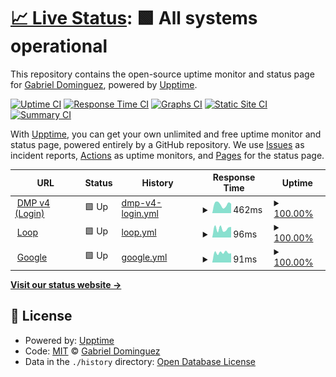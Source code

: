 # [📈 Live Status](https://GabrielDom.github.io/status): <!--live status--> **🟩 All systems operational**

This repository contains the open-source uptime monitor and status page for [Gabriel Dominguez](https://GabrielDom.github.io/status), powered by [Upptime](https://github.com/upptime/upptime).

[![Uptime CI](https://github.com/GabrielDom/status/workflows/Uptime%20CI/badge.svg)](https://github.com/GabrielDom/status/actions?query=workflow%3A%22Uptime+CI%22)
[![Response Time CI](https://github.com/GabrielDom/status/workflows/Response%20Time%20CI/badge.svg)](https://github.com/GabrielDom/status/actions?query=workflow%3A%22Response+Time+CI%22)
[![Graphs CI](https://github.com/GabrielDom/status/workflows/Graphs%20CI/badge.svg)](https://github.com/GabrielDom/status/actions?query=workflow%3A%22Graphs+CI%22)
[![Static Site CI](https://github.com/GabrielDom/status/workflows/Static%20Site%20CI/badge.svg)](https://github.com/GabrielDom/status/actions?query=workflow%3A%22Static+Site+CI%22)
[![Summary CI](https://github.com/GabrielDom/status/workflows/Summary%20CI/badge.svg)](https://github.com/GabrielDom/status/actions?query=workflow%3A%22Summary+CI%22)

With [Upptime](https://upptime.js.org), you can get your own unlimited and free uptime monitor and status page, powered entirely by a GitHub repository. We use [Issues](https://github.com/GabrielDom/status/issues) as incident reports, [Actions](https://github.com/GabrielDom/status/actions) as uptime monitors, and [Pages](https://GabrielDom.github.io/status) for the status page.

<!--start: status pages-->
<!-- This summary is generated by Upptime (https://github.com/upptime/upptime) -->
<!-- Do not edit this manually, your changes will be overwritten -->
<!-- prettier-ignore -->
| URL | Status | History | Response Time | Uptime |
| --- | ------ | ------- | ------------- | ------ |
| <img alt="" src="https://icons.duckduckgo.com/ip3/dmp.retargetly.com.ico" height="13"> [DMP v4 (Login)](https://dmp.retargetly.com/auth/login) | 🟩 Up | [dmp-v4-login.yml](https://github.com/GabrielDom/status/commits/HEAD/history/dmp-v4-login.yml) | <details><summary><img alt="Response time graph" src="./graphs/dmp-v4-login/response-time-week.png" height="20"> 462ms</summary><br><a href="https://GabrielDom.github.io/status/history/dmp-v4-login"><img alt="Response time 286" src="https://img.shields.io/endpoint?url=https%3A%2F%2Fraw.githubusercontent.com%2FGabrielDom%2Fstatus%2FHEAD%2Fapi%2Fdmp-v4-login%2Fresponse-time.json"></a><br><a href="https://GabrielDom.github.io/status/history/dmp-v4-login"><img alt="24-hour response time 430" src="https://img.shields.io/endpoint?url=https%3A%2F%2Fraw.githubusercontent.com%2FGabrielDom%2Fstatus%2FHEAD%2Fapi%2Fdmp-v4-login%2Fresponse-time-day.json"></a><br><a href="https://GabrielDom.github.io/status/history/dmp-v4-login"><img alt="7-day response time 462" src="https://img.shields.io/endpoint?url=https%3A%2F%2Fraw.githubusercontent.com%2FGabrielDom%2Fstatus%2FHEAD%2Fapi%2Fdmp-v4-login%2Fresponse-time-week.json"></a><br><a href="https://GabrielDom.github.io/status/history/dmp-v4-login"><img alt="30-day response time 386" src="https://img.shields.io/endpoint?url=https%3A%2F%2Fraw.githubusercontent.com%2FGabrielDom%2Fstatus%2FHEAD%2Fapi%2Fdmp-v4-login%2Fresponse-time-month.json"></a><br><a href="https://GabrielDom.github.io/status/history/dmp-v4-login"><img alt="1-year response time 290" src="https://img.shields.io/endpoint?url=https%3A%2F%2Fraw.githubusercontent.com%2FGabrielDom%2Fstatus%2FHEAD%2Fapi%2Fdmp-v4-login%2Fresponse-time-year.json"></a></details> | <details><summary><a href="https://GabrielDom.github.io/status/history/dmp-v4-login">100.00%</a></summary><a href="https://GabrielDom.github.io/status/history/dmp-v4-login"><img alt="All-time uptime 99.99%" src="https://img.shields.io/endpoint?url=https%3A%2F%2Fraw.githubusercontent.com%2FGabrielDom%2Fstatus%2FHEAD%2Fapi%2Fdmp-v4-login%2Fuptime.json"></a><br><a href="https://GabrielDom.github.io/status/history/dmp-v4-login"><img alt="24-hour uptime 100.00%" src="https://img.shields.io/endpoint?url=https%3A%2F%2Fraw.githubusercontent.com%2FGabrielDom%2Fstatus%2FHEAD%2Fapi%2Fdmp-v4-login%2Fuptime-day.json"></a><br><a href="https://GabrielDom.github.io/status/history/dmp-v4-login"><img alt="7-day uptime 100.00%" src="https://img.shields.io/endpoint?url=https%3A%2F%2Fraw.githubusercontent.com%2FGabrielDom%2Fstatus%2FHEAD%2Fapi%2Fdmp-v4-login%2Fuptime-week.json"></a><br><a href="https://GabrielDom.github.io/status/history/dmp-v4-login"><img alt="30-day uptime 100.00%" src="https://img.shields.io/endpoint?url=https%3A%2F%2Fraw.githubusercontent.com%2FGabrielDom%2Fstatus%2FHEAD%2Fapi%2Fdmp-v4-login%2Fuptime-month.json"></a><br><a href="https://GabrielDom.github.io/status/history/dmp-v4-login"><img alt="1-year uptime 99.99%" src="https://img.shields.io/endpoint?url=https%3A%2F%2Fraw.githubusercontent.com%2FGabrielDom%2Fstatus%2FHEAD%2Fapi%2Fdmp-v4-login%2Fuptime-year.json"></a></details>
| <img alt="" src="https://icons.duckduckgo.com/ip3/loop.retargetly.com.ico" height="13"> [Loop](https://loop.retargetly.com/) | 🟩 Up | [loop.yml](https://github.com/GabrielDom/status/commits/HEAD/history/loop.yml) | <details><summary><img alt="Response time graph" src="./graphs/loop/response-time-week.png" height="20"> 96ms</summary><br><a href="https://GabrielDom.github.io/status/history/loop"><img alt="Response time 261" src="https://img.shields.io/endpoint?url=https%3A%2F%2Fraw.githubusercontent.com%2FGabrielDom%2Fstatus%2FHEAD%2Fapi%2Floop%2Fresponse-time.json"></a><br><a href="https://GabrielDom.github.io/status/history/loop"><img alt="24-hour response time 124" src="https://img.shields.io/endpoint?url=https%3A%2F%2Fraw.githubusercontent.com%2FGabrielDom%2Fstatus%2FHEAD%2Fapi%2Floop%2Fresponse-time-day.json"></a><br><a href="https://GabrielDom.github.io/status/history/loop"><img alt="7-day response time 96" src="https://img.shields.io/endpoint?url=https%3A%2F%2Fraw.githubusercontent.com%2FGabrielDom%2Fstatus%2FHEAD%2Fapi%2Floop%2Fresponse-time-week.json"></a><br><a href="https://GabrielDom.github.io/status/history/loop"><img alt="30-day response time 227" src="https://img.shields.io/endpoint?url=https%3A%2F%2Fraw.githubusercontent.com%2FGabrielDom%2Fstatus%2FHEAD%2Fapi%2Floop%2Fresponse-time-month.json"></a><br><a href="https://GabrielDom.github.io/status/history/loop"><img alt="1-year response time 269" src="https://img.shields.io/endpoint?url=https%3A%2F%2Fraw.githubusercontent.com%2FGabrielDom%2Fstatus%2FHEAD%2Fapi%2Floop%2Fresponse-time-year.json"></a></details> | <details><summary><a href="https://GabrielDom.github.io/status/history/loop">100.00%</a></summary><a href="https://GabrielDom.github.io/status/history/loop"><img alt="All-time uptime 100.00%" src="https://img.shields.io/endpoint?url=https%3A%2F%2Fraw.githubusercontent.com%2FGabrielDom%2Fstatus%2FHEAD%2Fapi%2Floop%2Fuptime.json"></a><br><a href="https://GabrielDom.github.io/status/history/loop"><img alt="24-hour uptime 100.00%" src="https://img.shields.io/endpoint?url=https%3A%2F%2Fraw.githubusercontent.com%2FGabrielDom%2Fstatus%2FHEAD%2Fapi%2Floop%2Fuptime-day.json"></a><br><a href="https://GabrielDom.github.io/status/history/loop"><img alt="7-day uptime 100.00%" src="https://img.shields.io/endpoint?url=https%3A%2F%2Fraw.githubusercontent.com%2FGabrielDom%2Fstatus%2FHEAD%2Fapi%2Floop%2Fuptime-week.json"></a><br><a href="https://GabrielDom.github.io/status/history/loop"><img alt="30-day uptime 100.00%" src="https://img.shields.io/endpoint?url=https%3A%2F%2Fraw.githubusercontent.com%2FGabrielDom%2Fstatus%2FHEAD%2Fapi%2Floop%2Fuptime-month.json"></a><br><a href="https://GabrielDom.github.io/status/history/loop"><img alt="1-year uptime 100.00%" src="https://img.shields.io/endpoint?url=https%3A%2F%2Fraw.githubusercontent.com%2FGabrielDom%2Fstatus%2FHEAD%2Fapi%2Floop%2Fuptime-year.json"></a></details>
| <img alt="" src="https://icons.duckduckgo.com/ip3/www.google.com.ico" height="13"> [Google](https://www.google.com) | 🟩 Up | [google.yml](https://github.com/GabrielDom/status/commits/HEAD/history/google.yml) | <details><summary><img alt="Response time graph" src="./graphs/google/response-time-week.png" height="20"> 91ms</summary><br><a href="https://GabrielDom.github.io/status/history/google"><img alt="Response time 107" src="https://img.shields.io/endpoint?url=https%3A%2F%2Fraw.githubusercontent.com%2FGabrielDom%2Fstatus%2FHEAD%2Fapi%2Fgoogle%2Fresponse-time.json"></a><br><a href="https://GabrielDom.github.io/status/history/google"><img alt="24-hour response time 93" src="https://img.shields.io/endpoint?url=https%3A%2F%2Fraw.githubusercontent.com%2FGabrielDom%2Fstatus%2FHEAD%2Fapi%2Fgoogle%2Fresponse-time-day.json"></a><br><a href="https://GabrielDom.github.io/status/history/google"><img alt="7-day response time 91" src="https://img.shields.io/endpoint?url=https%3A%2F%2Fraw.githubusercontent.com%2FGabrielDom%2Fstatus%2FHEAD%2Fapi%2Fgoogle%2Fresponse-time-week.json"></a><br><a href="https://GabrielDom.github.io/status/history/google"><img alt="30-day response time 94" src="https://img.shields.io/endpoint?url=https%3A%2F%2Fraw.githubusercontent.com%2FGabrielDom%2Fstatus%2FHEAD%2Fapi%2Fgoogle%2Fresponse-time-month.json"></a><br><a href="https://GabrielDom.github.io/status/history/google"><img alt="1-year response time 110" src="https://img.shields.io/endpoint?url=https%3A%2F%2Fraw.githubusercontent.com%2FGabrielDom%2Fstatus%2FHEAD%2Fapi%2Fgoogle%2Fresponse-time-year.json"></a></details> | <details><summary><a href="https://GabrielDom.github.io/status/history/google">100.00%</a></summary><a href="https://GabrielDom.github.io/status/history/google"><img alt="All-time uptime 100.00%" src="https://img.shields.io/endpoint?url=https%3A%2F%2Fraw.githubusercontent.com%2FGabrielDom%2Fstatus%2FHEAD%2Fapi%2Fgoogle%2Fuptime.json"></a><br><a href="https://GabrielDom.github.io/status/history/google"><img alt="24-hour uptime 100.00%" src="https://img.shields.io/endpoint?url=https%3A%2F%2Fraw.githubusercontent.com%2FGabrielDom%2Fstatus%2FHEAD%2Fapi%2Fgoogle%2Fuptime-day.json"></a><br><a href="https://GabrielDom.github.io/status/history/google"><img alt="7-day uptime 100.00%" src="https://img.shields.io/endpoint?url=https%3A%2F%2Fraw.githubusercontent.com%2FGabrielDom%2Fstatus%2FHEAD%2Fapi%2Fgoogle%2Fuptime-week.json"></a><br><a href="https://GabrielDom.github.io/status/history/google"><img alt="30-day uptime 100.00%" src="https://img.shields.io/endpoint?url=https%3A%2F%2Fraw.githubusercontent.com%2FGabrielDom%2Fstatus%2FHEAD%2Fapi%2Fgoogle%2Fuptime-month.json"></a><br><a href="https://GabrielDom.github.io/status/history/google"><img alt="1-year uptime 100.00%" src="https://img.shields.io/endpoint?url=https%3A%2F%2Fraw.githubusercontent.com%2FGabrielDom%2Fstatus%2FHEAD%2Fapi%2Fgoogle%2Fuptime-year.json"></a></details>

<!--end: status pages-->

[**Visit our status website →**](https://GabrielDom.github.io/status)

## 📄 License

- Powered by: [Upptime](https://github.com/upptime/upptime)
- Code: [MIT](./LICENSE) © [Gabriel Dominguez](https://GabrielDom.github.io/status)
- Data in the `./history` directory: [Open Database License](https://opendatacommons.org/licenses/odbl/1-0/)
